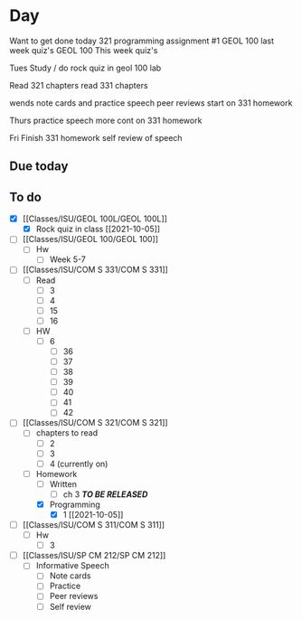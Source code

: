 

# Day 

Want to get done today
321 programming assignment #1
GEOL 100 last week quiz's 
GEOL 100 This week quiz's

Tues
Study / do rock quiz in geol 100 lab

Read 321 chapters
read 331 chapters

wends
note cards and practice speech 
peer reviews 
start on 331 homework 

Thurs
practice speech more
cont on 331 homework

Fri 
Finish 331 homework 
self review of speech

## Due today

## To do
- [x] [[Classes/ISU/GEOL 100L/GEOL 100L]]
	- [x] Rock quiz in class [[2021-10-05]]
- [ ] [[Classes/ISU/GEOL 100/GEOL 100]]
	- [ ] Hw
		- [ ] Week 5-7
- [ ] [[Classes/ISU/COM S 331/COM S 331]]
	- [ ] Read
		- [ ] 3
		- [ ] 4
		- [ ] 15
		- [ ] 16
	- [ ] HW
		- [ ] 6
			- [ ] 36
			- [ ] 37
			- [ ] 38
			- [ ] 39
			- [ ] 40
			- [ ] 41
			- [ ] 42
- [ ]  [[Classes/ISU/COM S 321/COM S 321]]
	- [ ]  chapters to read
		- [ ]  2
		- [ ]  3
		- [ ]  4 (currently on)
	- [ ]  Homework
		- [ ]  Written
			- [ ]  ch 3 ***TO BE RELEASED***
		- [x]  Programming
			- [x]  1 [[2021-10-05]]
- [ ]  [[Classes/ISU/COM S 311/COM S 311]]
	- [ ]  Hw
		- [ ]  3
- [ ] [[Classes/ISU/SP CM 212/SP CM 212]]
	- [ ] Informative Speech
		- [ ] Note cards
		- [ ] Practice
		- [ ] Peer reviews
		- [ ] Self review
